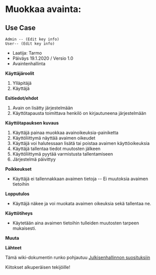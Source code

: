# Muokkaa avainta:

## Use Case 


```plantuml
Admin -- (Edit key info)
User-- (Edit key info)
```

* Laatija: Tarmo
* Päiväys 19.1.2020 / Versio 1.0 
* Avaintenhallinta
	
**Käyttäjäroolit**	

1. Ylläpitäjä
2. Käyttäjä

**Esitiedot/ehdot**	

1. Avain on lisätty järjestelmään 
2. Käyttötapausta toimittava henkilö on kirjautuneena järjestelmään

**Käyttötapauksen kuvaus**

1. Käyttäjä painaa muokkaa avainoikeuksia-painiketta
2. Käyttöliittymä näyttää avaimen oikeudet
3. Käyttäjä voi halutessaan lisätä tai poistaa avaimen käyttöoikeuksia
4. Käyttäjä tallentaa tiedot muutosten jälkeen  
5. Käyttöliittymä pyytää varmistusta tallentamiseen
6. Järjestelmä päivittyy

**Poikkeukset**
 
* Käyttäjä ei tallennakkaan avaimen tietoja -- Ei muutoksia avaimen tietoihin


	
**Lopputulos**	

* Käyttäjä näkee ja voi muokata avaimen oikeuksia sekä tallentaa ne.

**Käyttötiheys** 

* Käytetään aina avaimen tietoihin tulleiden muutosten tarpeen mukaisesti.

**Muuta**	



**Lähteet**

Tämä wiki-dokumentin runko pohjautuu [Julkisenhallinnon suosituksiin](http://www.jhs-suositukset.fi/web/guest/jhs/recommendations/173)

Kiitokset alkuperäisen tekijöille!

